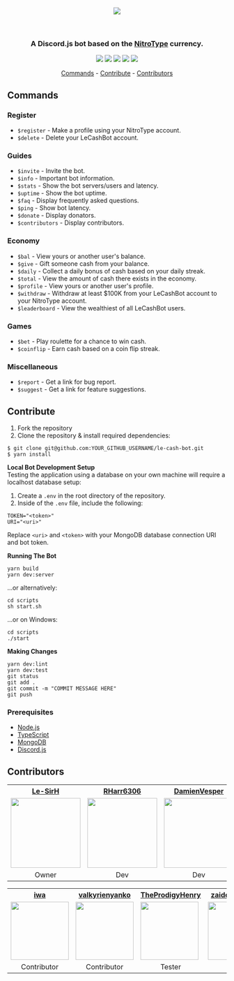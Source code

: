 <h1 align="center">
  <img src="https://cdn.discordapp.com/attachments/689241653516435495/726905204351696946/lecashbot.png" align="center" />
  <br><br>
</h1>
<h3 align="center">
  A Discord.js bot based on the <a href="https://www.nitrotype.com/">NitroType</a> currency.
</h3>
<p align="center">
  <img src="https://img.shields.io/discord/689241652916912138?style=flat-square">
  <img src="https://img.shields.io/github/workflow/status/TheTypingMatch/le-cash-bot/Node.js CI?style=flat-square">
  <img src="https://img.shields.io/github/contributors/TheTypingMatch/le-cash-bot?style=flat-square">
  <img src="https://img.shields.io/github/repo-size/TheTypingMatch/le-cash-bot?style=flat-square">
  <img src="https://img.shields.io/github/v/release/TheTypingMatch/le-cash-bot?include_prereleases&style=flat-square">
</p>
<p align="center">
  <a href="#commands">Commands</a>
  <span>-</span>
  <a href="#contribute">Contribute</a>
  <span>-</span>
  <a href="#contributors">Contributors</a>
</p>

## Commands

### Register
- `$register` - Make a profile using your NitroType account.
- `$delete` - Delete your LeCashBot account.

### Guides
- `$invite` - Invite the bot.
- `$info` - Important bot information.
- `$stats` - Show the bot servers/users and latency.
- `$uptime`  - Show the bot uptime.
- `$faq`  - Display frequently asked questions.
- `$ping`  - Show bot latency.
- `$donate`  - Display donators.
- `$contributors`  - Display contributors.

### Economy
- `$bal` - View yours or another user's balance.
- `$give` - Gift someone cash from your balance.
- `$daily`  - Collect a daily bonus of cash based on your daily streak.
- `$total`  - View the amount of cash there exists in the economy.
- `$profile` - View yours or another user's profile.
- `$withdraw` - Withdraw at least $100K from your LeCashBot account to your NitroType account.
- `$leaderboard`  - View the wealthiest of all LeCashBot users.

### Games
- `$bet` - Play roulette for a chance to win cash.
- `$coinflip`  - Earn cash based on a coin flip streak.

### Miscellaneous
- `$report` - Get a link for bug report.
- `$suggest` - Get a link for feature suggestions.

## Contribute
1. Fork the repository
2. Clone the repository & install required dependencies:
```
$ git clone git@github.com:YOUR_GITHUB_USERNAME/le-cash-bot.git
$ yarn install
```

**Local Bot Development Setup**
<br>
Testing the application using a database on your own machine will require a localhost database setup:

1. Create a `.env` in the root directory of the repository.
2. Inside of the `.env` file, include the following:
```
TOKEN="<token>"
URI="<uri>"
```
Replace `<uri>` and `<token>` with your MongoDB database connection URI and bot token.

**Running The Bot**
```
yarn build
yarn dev:server
```
...or alternatively:
```
cd scripts
sh start.sh
```
...or on Windows:
```
cd scripts
./start
```

**Making Changes**
```
yarn dev:lint
yarn dev:test
git status
git add .
git commit -m "COMMIT MESSAGE HERE"
git push
```

### Prerequisites
- [Node.js](https://nodejs.org/en/)
- [TypeScript](https://www.typescriptlang.org/)
- [MongoDB](https://www.mongodb.com/)
- [Discord.js](https://discord.js.org/#/)

## Contributors
<table>
  <tr>
    <th><a href="https://github.com/Le-SirH">Le-SirH</a></th>
    <th><a href="https://github.com/RHarr6306">RHarr6306</a></th>
    <th><a href="https://github.com/DamienVesper">DamienVesper</a></th>
    <th><a href="https://github.com/techdude1-dev">techdude1-dev</a></th>
    <th><a href="https://github.com/Dapp3rDuck">Dapp3rDuck</a></th>
  </tr>
  <tr>
    <td><img width="160" src="https://avatars3.githubusercontent.com/u/46948579?s=460&v=4"></td>
    <td><img width="160" src="https://avatars2.githubusercontent.com/u/55287042?s=460&v=4"></td>
    <td><img width="160" src="https://avatars3.githubusercontent.com/u/34838468?s=400&v=4"></td>
    <td><img width="160" src="https://avatars2.githubusercontent.com/u/52178694?s=460&u=f059bd53f361aac4a57f0f88344ab401ca025f9d&v=4"></td>
    <td><img width="160" src="https://avatars2.githubusercontent.com/u/55905788?s=400&u=19f494db31898092c42090499306f60bbeaaaf0a&v=4"></td>
  </tr>
  <tr>
    <td align="center">Owner</td>
    <td align="center">Dev</td>
    <td align="center">Dev</td>
    <td align="center">Dev</td>
    <td align="center">Dev</td>
  </tr>
</table>
<table>
  <tr>
    <th><a href="https://github.com/iwa">iwa</a></th>
    <th><a href="https://github.com/valkyrienyanko">valkyrienyanko</a></th>
    <th><a href="https://github.com/TheProdigyHenry">TheProdigyHenry</a></th>
    <th><a href="https://github.com/zaidothePotato">zaidothePotato</a></th>
    <th><a href="https://github.com/mcglasses02">mcglasses02</a></th>
    <th><a href="https://github.com/Ray-Adams">Ray-Adams</a></th>
  </tr>
  <tr>
    <td><img width="133" src="https://avatars1.githubusercontent.com/u/19956672?s=400&u=6e5c9c141312928197d0accaa946a2568ce30ad6&v=4"></td>
    <td><img width="133" src="https://avatars2.githubusercontent.com/u/6277739?s=400&u=26cf9cce6417172cde64b0e02ecc594c5f4eecc2&v=4"></td>
    <td><img width="133" src="https://avatars0.githubusercontent.com/u/55813024?s=400&u=0a548d57a94850fa52e363bd7c55008718659f83&v=4"></td>
    <td><img width="133" src="https://avatars2.githubusercontent.com/u/63223305?s=400&v=4"></td>
    <td><img width="133" src="https://avatars2.githubusercontent.com/u/64054183?s=400&v=4"></td>
    <td><img width="133" src="https://avatars1.githubusercontent.com/u/63924749?s=460&u=08bdc33558f70902f6b4be58a28ee81e0e6de16d&v=4"></td>
  </tr>
  <tr>
    <td align="center">Contributor</td>
    <td align="center">Contributor</td>
    <td align="center">Tester</td>
    <td align="center">Tester</td>
    <td align="center">Tester</td>
    <td align="center">Contributor</td>
  </tr>
